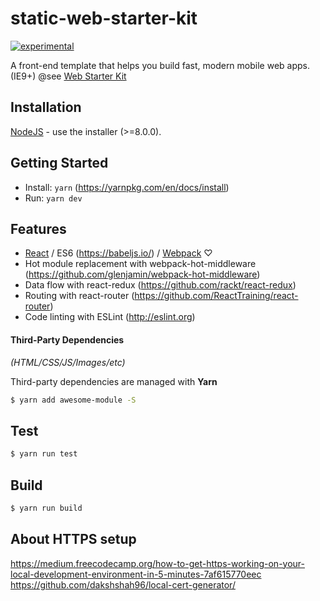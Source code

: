 static-web-starter-kit
===============

[![experimental](http://badges.github.io/stability-badges/dist/experimental.svg)](http://github.com/badges/stability-badges)

A front-end template that helps you build fast, modern mobile web apps. (IE9+) @see [Web Starter Kit](https://github.com/google/web-starter-kit)


## Installation

[NodeJS](http://nodejs.org) - use the installer (>=8.0.0).

## Getting Started

- Install: `yarn` (https://yarnpkg.com/en/docs/install)
- Run: `yarn dev`

## Features

* [React](http://facebook.github.io/react/) / ES6 (https://babeljs.io/) / [Webpack](https://webpack.github.io/) ♡
* Hot module replacement with webpack-hot-middleware (https://github.com/glenjamin/webpack-hot-middleware)
* Data flow with react-redux (https://github.com/rackt/react-redux)
* Routing with react-router (https://github.com/ReactTraining/react-router)
* Code linting with ESLint (http://eslint.org)


#### Third-Party Dependencies

*(HTML/CSS/JS/Images/etc)*

Third-party dependencies are managed with **Yarn**

```sh
$ yarn add awesome-module -S
```

## Test

```sh
$ yarn run test
```

## Build

```sh
$ yarn run build
```

## About HTTPS setup
https://medium.freecodecamp.org/how-to-get-https-working-on-your-local-development-environment-in-5-minutes-7af615770eec
https://github.com/dakshshah96/local-cert-generator/
